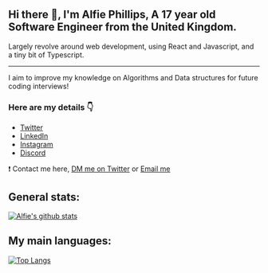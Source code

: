 ## Hi there 👋, I'm Alfie Phillips, A 17 year old Software Engineer from the United Kingdom.

Largely revolve around web development, using React and Javascript, and a tiny bit of Typescript. <br />
<hr />

I aim to improve my knowledge on Algorithms and Data structures for future coding interviews!

### Here are my details 👇
* [Twitter](https://twitter.com/alfiephillips)
* [LinkedIn](https://www.linkedin.com/in/alfiephillips/)
* [Instagram](https://www.instagram.com/alfieephillipss/)
* [Discord](https://discord.com/users/469240068591190020)

❗️ Contact me here, [DM me on Twitter](https://twitter.com/alfiephillips) or [Email me](mailto:mail@alfiephillips)
  
## General stats:
[![Alfie's github stats](https://github-readme-stats.vercel.app/api?username=alfiephillips&show_icons=true&count_private=true&include_all_commits=true&theme=react)](https://github.com/alfiephillips?tab=repositories)

## My main languages:
[![Top Langs](https://github-readme-stats.vercel.app/api/top-langs/?username=alfiephillips&layout=compact&langs_count=3&theme=react)](https://github.com/alfiephillips?tab=repositories)
